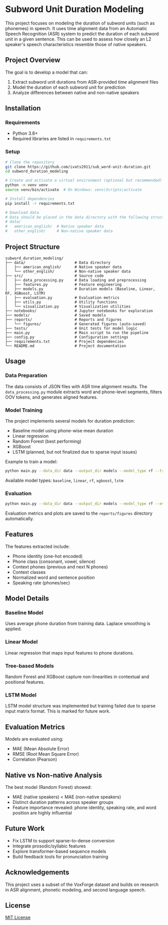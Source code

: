 # Subword Unit Duration Modeling

This project focuses on modeling the duration of subword units (such as phonemes) in speech. It uses time alignment data from an Automatic Speech Recognition (ASR) system to predict the duration of each subword unit in a given sentence. This can be used to assess how closely an L2 speaker's speech characteristics resemble those of native speakers.

## Project Overview

The goal is to develop a model that can:
1. Extract subword unit durations from ASR-provided time alignment files
2. Model the duration of each subword unit for prediction
3. Analyze differences between native and non-native speakers

## Installation

### Requirements
- Python 3.8+
- Required libraries are listed in `requirements.txt`

### Setup

```bash
# Clone the repository
git clone https://github.com/ivats2911/sub_word-unit-duration.git
cd subword_duration_modeling

# Create and activate a virtual environment (optional but recommended)
python -m venv venv
source venv/bin/activate  # On Windows: venv\Scripts\activate

# Install dependencies
pip install -r requirements.txt

# Download data
# Data should be placed in the data directory with the following structure:
# data/
#   american_english/  # Native speaker data
#   other_english/     # Non-native speaker data
```

## Project Structure

```
subword_duration_modeling/
├── data/                      # Data directory
│   ├── american_english/      # Native speaker data
│   └── other_english/         # Non-native speaker data
├── src/                       # Source code
│   ├── data_processing.py     # Data loading and preprocessing
│   ├── features.py            # Feature engineering
│   ├── models.py              # Duration models (Baseline, Linear, RF, XGBoost, LSTM)
│   ├── evaluation.py          # Evaluation metrics
│   ├── utils.py               # Utility functions
│   └── visualization.py       # Visualization utilities
├── notebooks/                 # Jupyter notebooks for exploration
├── models/                    # Saved models
├── reports/                   # Reports and figures
│   └── figures/               # Generated figures (auto-saved)
├── tests/                     # Unit tests for model logic
├── main.py                    # Main script to run the pipeline
├── config.py                  # Configuration settings
├── requirements.txt           # Project dependencies
└── README.md                  # Project documentation
```

## Usage

### Data Preparation

The data consists of JSON files with ASR time alignment results. The `data_processing.py` module extracts word and phone-level segments, filters OOV tokens, and generates aligned features.

### Model Training

The project implements several models for duration prediction:
- Baseline model using phone-wise mean duration
- Linear regression
- Random Forest (best performing)
- XGBoost
- LSTM (planned, but not finalized due to sparse input issues)

Example to train a model:
```bash
python main.py --data_dir data --output_dir models --model_type rf --train
```

Available model types: `baseline`, `linear`, `rf`, `xgboost`, `lstm`

### Evaluation

```bash
python main.py --data_dir data --output_dir models --model_type rf --evaluate
```

Evaluation metrics and plots are saved to the `reports/figures` directory automatically.

## Features

The features extracted include:
- Phone identity (one-hot encoded)
- Phone class (consonant, vowel, silence)
- Context phones (previous and next N phones)
- Context classes
- Normalized word and sentence position
- Speaking rate (phones/sec)

## Model Details

### Baseline Model
Uses average phone duration from training data. Laplace smoothing is applied.

### Linear Model
Linear regression that maps input features to phone durations.

### Tree-based Models
Random Forest and XGBoost capture non-linearities in contextual and positional features.

### LSTM Model
LSTM model structure was implemented but training failed due to sparse input matrix format. This is marked for future work.

## Evaluation Metrics

Models are evaluated using:
- MAE (Mean Absolute Error)
- RMSE (Root Mean Square Error)
- Correlation (Pearson)

## Native vs Non-native Analysis

The best model (Random Forest) showed:
- MAE (native speakers) < MAE (non-native speakers)
- Distinct duration patterns across speaker groups
- Feature importance revealed: phone identity, speaking rate, and word position are highly influential

## Future Work

- Fix LSTM to support sparse-to-dense conversion
- Integrate prosodic/syllabic features
- Explore transformer-based sequence models
- Build feedback tools for pronunciation training

## Acknowledgements

This project uses a subset of the VoxForge dataset and builds on research in ASR alignment, phonetic modeling, and second language speech.

## License

[MIT License](LICENSE)